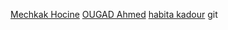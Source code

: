 [Mechkak Hocine](https://github.com/hocineMK03)
[OUGAD Ahmed](https://github.com/ahmedougad4)
[habita kadour](https://github.com/habitakadour/) git